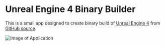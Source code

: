 Unreal Engine 4 Binary Builder
======================

This is a small app designed to create binary build of [Unreal Engine 4](https://www.unrealengine.com/) from [GitHub source](https://github.com/EpicGames/UnrealEngine).

![Image of Application](https://i.imgur.com/djBBCLJ.png)
